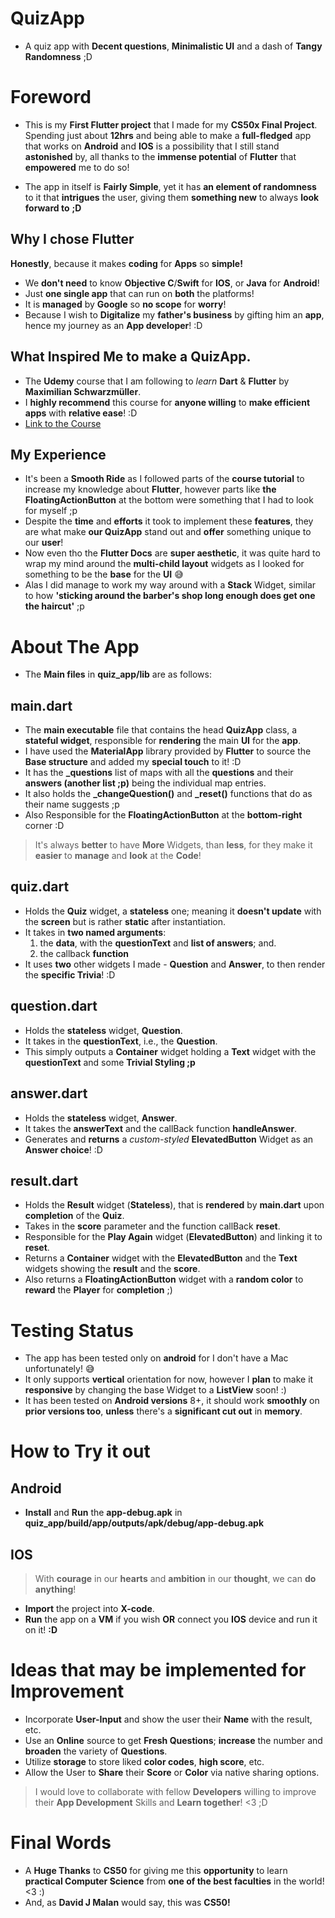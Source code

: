 # QuizApp
* A quiz app with **Decent questions**, **Minimalistic UI** and a dash of **Tangy Randomness** ;D

# Foreword
* This is my **First Flutter project** that I made for my **CS50x Final Project**. Spending just about **12hrs** and being able to make a **full-fledged** app that works on **Android** and **IOS** is a possibility that I still stand **astonished** by, all thanks to the **immense potential** of **Flutter** that **empowered** me to do so!

* The app in itself is **Fairly Simple**, yet it has **an element of randomness** to it that **intrigues** the user, giving them **something new** to always **look forward to** **;D**

## Why I chose Flutter

**Honestly**, because it makes **coding** for **Apps** so **simple!**

* We **don't need** to know **Objective C**/**Swift** for **IOS**, or **Java** for **Android**!
* Just **one single app** that can run on **both** the platforms!
* It is **managed** by **Google** so **no scope** for **worry**!
* Because I wish to **Digitalize** my **father's business** by gifting him an **app**, hence my journey as an **App developer**! :D

## What Inspired Me to make a QuizApp.

* The **Udemy** course that I am following to _learn_ **Dart** & **Flutter** by **Maximilian Schwarzmüller**.
* I **highly recommend** this course for **anyone willing** to **make efficient apps** with **relative ease**! :D
* [Link to the Course](https://www.udemy.com/course/learn-flutter-dart-to-build-ios-android-apps/)

## My Experience

* It's been a **Smooth Ride** as I followed parts of the **course tutorial** to increase my knowledge about **Flutter**, however parts like **the FloatingActionButton** at the bottom were something that I had to look for myself ;p
* Despite the **time** and **efforts** it took to implement these **features**, they are what make **our QuizApp** stand out and **offer** something unique to our **user**!
* Now even tho the **Flutter Docs** are **super aesthetic**, it was quite hard to wrap my mind around the **multi-child layout** widgets as I looked for something to be the **base** for the **UI** 😅
* Alas I did manage to work my way around with a **Stack** Widget, similar to how **'sticking around the barber's shop long enough does get one the haircut'** ;p

# About The App

* The **Main files** in **quiz_app/lib** are as follows:

## main.dart
* The **main executable** file that contains the head **QuizApp** class, a **stateful widget**, responsible for **rendering** the main **UI** for the **app**.
* I have used the **MaterialApp** library provided by **Flutter** to source the **Base structure** and added my **special touch** to it! :D
* It has the **\_questions** list of maps with all the **questions** and their **answers (another list ;p)** being the individual map entries.
* It also holds the **\_changeQuestion()** and **\_reset()** functions that do as their name suggests ;p
* Also Responsible for the **FloatingActionButton** at the **bottom-right** corner :D

> It's always **better** to have **More** Widgets, than **less**, for they make it **easier** to **manage** and **look** at the **Code**!

## quiz.dart
* Holds the **Quiz** widget, a **stateless** one; meaning it **doesn't update** with the **screen** but is rather **static** after instantiation.
* It takes in **two named arguments**:
  1. the **data**, with the **questionText** and **list of answers**; and.
  2. the callback **function**
* It uses **two** other widgets I made - **Question** and **Answer**, to then render the **specific Trivia**! :D

## question.dart
* Holds the **stateless** widget, **Question**.
* It takes in the **questionText**, i.e., the **Question**.
* This simply outputs a **Container** widget holding a **Text** widget with the **questionText** and some **Trivial Styling ;p**

## answer.dart
* Holds the **stateless** widget, **Answer**.
* It takes the **answerText** and the callBack function **handleAnswer**.
* Generates and **returns** a _custom-styled_ **ElevatedButton** Widget as an **Answer choice**! :D

## result.dart
* Holds the **Result** widget (**Stateless**), that is **rendered** by **main.dart** upon **completion** of the **Quiz**.
* Takes in the **score** parameter and the function callBack **reset**.
* Responsible for the **Play Again** widget (**ElevatedButton**) and linking it to **reset**.
* Returns a **Container** widget with the **ElevatedButton** and the **Text** widgets showing the **result** and the **score**.
* Also returns a **FloatingActionButton** widget with a **random color** to **reward** the **Player** for **completion** ;)

# Testing Status

* The app has been tested only on **android** for I don't have a Mac unfortunately! 😅
* It only supports **vertical** orientation for now, however I **plan** to make it **responsive** by changing the base Widget to a **ListView** soon! :)
* It has been tested on **Android versions** 8+, it should work **smoothly** on **prior versions too**, **unless** there's a **significant cut out** in **memory**.

# How to Try it out

## Android
* **Install** and **Run** the **app-debug.apk** in **quiz_app/build/app/outputs/apk/debug/app-debug.apk**

## IOS
> With **courage** in our **hearts** and **ambition** in our **thought**, we can **do anything**!
* **Import** the project into **X-code**.
* **Run** the app on a **VM** if you wish **OR** connect you **IOS** device and run it on it! **:D**

# Ideas that may be implemented for Improvement
* Incorporate **User-Input** and show the user their **Name** with the result, etc.
* Use an **Online** source to get **Fresh Questions**; **increase** the number and **broaden** the variety of **Questions**.
* Utilize **storage** to store liked **color codes**, **high score**, etc.
* Allow the User to **Share** their **Score** or **Color** via native sharing options.

> I would love to collaborate with fellow **Developers** willing to improve their **App Development** Skills and **Learn together**! <3 ;D

# Final Words

* A **Huge Thanks** to **CS50** for giving me this **opportunity** to learn **practical Computer Science** from **one of the best faculties** in the world! <3 :)
* And, as **David J Malan** would say, this was **CS50!**
